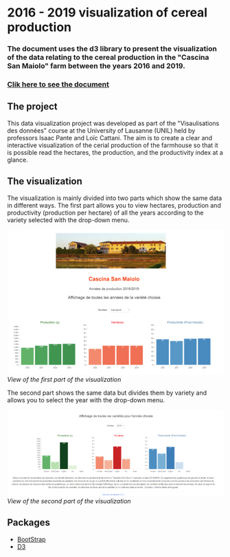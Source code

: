 # 2016 - 2019 visualization of cereal production 
### The document uses the d3 library to present the visualization of the data relating to the cereal production in the "Cascina San Maiolo" farm between the years 2016 and 2019.
### [Clik here to see the document](https://francesco-tromellini.github.io/Projet-D3-CSM_2/)
## The project
This data visualization project was developed as part of the "Visaulisations des données" course at the University of Lausanne (UNIL) held by professors Isaac Pante and Loïc Cattani.
The aim is to create a clear and interactive visualization of the cerial production of the farmhouse so that it is possible read the hectares, the production, and the productivity index at a glance.
## The visualization
The visualization is mainly divided into two parts which show the same data in different ways. The first part allows you to view hectares, production and productivity (production per hectare) of all the years according to the variety selected with the drop-down menu.

![](img/First_part.png)
*View of the first part of the visualization*

The second part shows the same data but divides them by variety and allows you to select the year with the drop-down menu.

![](img/Second_part.png)
*View of the second part of the visualization*

## Packages
* [BootStrap](https://getbootstrap.com/)
* [D3](https://d3js.org/)
